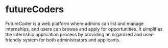 # futureCoders
FutureCoder is a web platform where admins can list and manage internships, and users can browse and apply for opportunities. It simplifies the internship application process by providing an organized and user-friendly system for both administrators and applicants.
